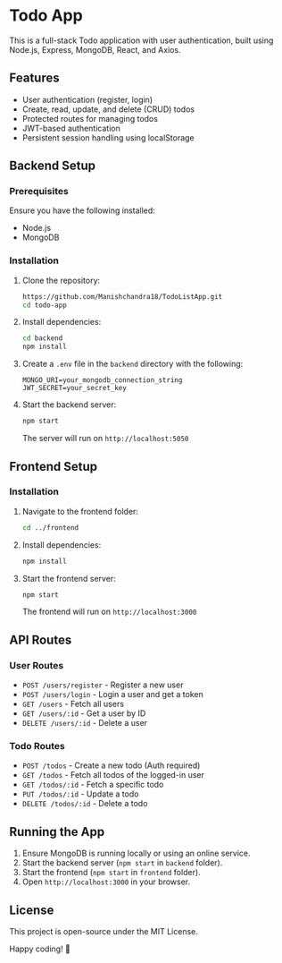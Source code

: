 # Todo App

This is a full-stack Todo application with user authentication, built using Node.js, Express, MongoDB, React, and Axios.

## Features
- User authentication (register, login)
- Create, read, update, and delete (CRUD) todos
- Protected routes for managing todos
- JWT-based authentication
- Persistent session handling using localStorage

## Backend Setup

### Prerequisites
Ensure you have the following installed:
- Node.js
- MongoDB

### Installation
1. Clone the repository:
   ```sh
   https://github.com/Manishchandra18/TodoListApp.git
   cd todo-app
   ```
2. Install dependencies:
   ```sh
   cd backend
   npm install
   ```
3. Create a `.env` file in the `backend` directory with the following:
   ```env
   MONGO_URI=your_mongodb_connection_string
   JWT_SECRET=your_secret_key
   ```
4. Start the backend server:
   ```sh
   npm start
   ```
   The server will run on `http://localhost:5050`

## Frontend Setup

### Installation
1. Navigate to the frontend folder:
   ```sh
   cd ../frontend
   ```
2. Install dependencies:
   ```sh
   npm install
   ```
3. Start the frontend server:
   ```sh
   npm start
   ```
   The frontend will run on `http://localhost:3000`

## API Routes

### User Routes
- `POST /users/register` - Register a new user
- `POST /users/login` - Login a user and get a token
- `GET /users` - Fetch all users
- `GET /users/:id` - Get a user by ID
- `DELETE /users/:id` - Delete a user

### Todo Routes
- `POST /todos` - Create a new todo (Auth required)
- `GET /todos` - Fetch all todos of the logged-in user
- `GET /todos/:id` - Fetch a specific todo
- `PUT /todos/:id` - Update a todo
- `DELETE /todos/:id` - Delete a todo

## Running the App
1. Ensure MongoDB is running locally or using an online service.
2. Start the backend server (`npm start` in `backend` folder).
3. Start the frontend (`npm start` in `frontend` folder).
4. Open `http://localhost:3000` in your browser.


## License
This project is open-source under the MIT License.

Happy coding! 🚀

